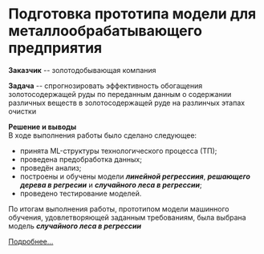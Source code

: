 # Подготовка прототипа модели для металлообрабатывающего предприятия
**Заказчик** -- золотодобывающая компания  
  
**Задача** -- спрогнозировать эффективность обогащения золотосодержащей руды по переданным данным о содержании различных веществ в золотосодержащей руде на разлинчых этапах очистки
  
**Решение и выводы**  
В ходе выполнения работы было сделано следующее:  
- принята ML-структуры технологического процесса (ТП);  
- проведена предобработка данных;
- проведён анализ;
- построены и обучены модели ***линейной регрессиия***, ***решающего дерева в регресии*** и ***случайного леса в регрессии***;
- проведено тестирование моделей.
  
По итогам выполнения работы, прототипом модели машинного обучения, удовлетворяющей заданным требованиям, была выбрана модель ***случайного леса в регрессии***
  
[Подробнее...](Project_08.ipynb)
